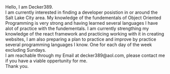 <!--- 👋 Hi, I’m @decker389
- 👀 I’m interested in ...
- 🌱 I’m currently learning ...
- 💞️ I’m looking to collaborate on ...
- 📫 How to reach me ...
---!>
<!---
decker389/decker389 is a ✨ special ✨ repository because its `README.md` (this file) appears on your GitHub profile.
You can click the Preview link to take a look at your changes.
---!>


Hello, I am Decker389.<br>

  I am currently interested in finding a developer posistion in or around the Salt Lake City area. My knowledge of the fundementals of Object Oriented Programming is 
  very strong and having learned several languages I have alot of practice with the fundementals.
  I am currently strengthing my knowledge of the react framework and practicing working with it in creating websites, I am also preparing a plan to practice and improve by
  practice several programming languages I know. One for each day of the week excluding Sundays.<br>
  
  I am reachable through my Email at decker389@aol.com, please contact me if you have a viable oppertunity for me. <br>
  Thank you.
